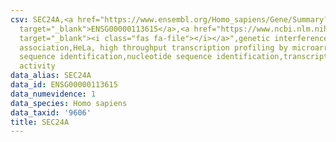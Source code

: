 ```yaml
---
csv: SEC24A,<a href="https://www.ensembl.org/Homo_sapiens/Gene/Summary?db=core;g=ENSG00000113615"
  target="_blank">ENSG00000113615</a>,<a href="https://www.ncbi.nlm.nih.gov/pubmed/17216044"
  target="_blank"><i class="fas fa-file"></i></a>",genetic interference,functional
  association,HeLa, high throughput transcription profiling by microarray,nucleotide
  sequence identification,nucleotide sequence identification,transcriptional regulation,down-regulates
  activity
data_alias: SEC24A
data_id: ENSG00000113615
data_numevidence: 1
data_species: Homo sapiens
data_taxid: '9606'
title: SEC24A
---
```

